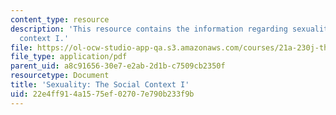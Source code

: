 ```yaml
---
content_type: resource
description: 'This resource contains the information regarding sexuality: the social
  context I.'
file: https://ol-ocw-studio-app-qa.s3.amazonaws.com/courses/21a-230j-the-contemporary-american-family-spring-2004/22e4ff914a1575ef02707e790b233f9b_MIT21A_230JS04_11clak.pdf
file_type: application/pdf
parent_uid: a8c91656-30e7-e2ab-2d1b-c7509cb2350f
resourcetype: Document
title: 'Sexuality: The Social Context I'
uid: 22e4ff91-4a15-75ef-0270-7e790b233f9b
---
```

